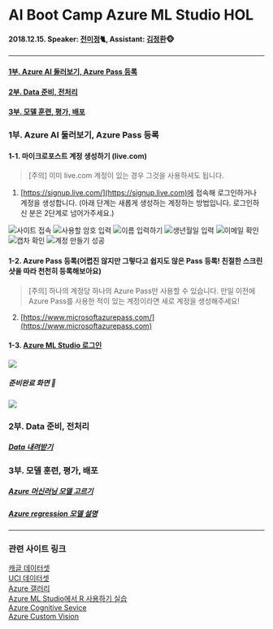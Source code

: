 # AI Boot Camp Azure ML Studio HOL
#### 2018.12.15. Speaker: [전미정](https://github.com/MijeongJeon)🐈, Assistant: [김정환](https://github.com/iz4blue)🐵

---

#### [1부. Azure AI 둘러보기, Azure Pass 등록](#1부)
#### [2부. Data 준비, 전처리](#2부)
#### [3부. 모델 훈련, 평가, 배포](#3부)

<a name = "1부"></a>
### 1부. Azure AI 둘러보기, Azure Pass 등록

#### 1-1. 마이크로포스트 계정 생성하기 (live.com)
> [주의] 이미 live.com 계정이 있는 경우 그것을 사용하셔도 됩니다.

1. [https://signup.live.com/](https://signup.live.com)에 접속해 로그인하거나 계정을 생성합니다.
(아래 단계는 새롭게 생성하는 계정하는 방법입니다. 로그인하신 분은 2단계로 넘어가주세요.)

![사이트 접속](images/20181214-031.png)
![사용할 암호 입력](images/20181214-025.png)
![이름 입력하기](images/20181214-023.png)
![생년월일 입력](images/20181214-021.png)
![이메일 확인](images/20181214-028.png)
![캡차 확인](images/20181214-015.png)
![계정 만들기 성공](images/20181214-014.png)


#### 1-2. Azure Pass 등록(어렵진 않지만 그렇다고 쉽지도 않은 Pass 등록! 친절한 스크린샷을 따라 천천히 등록해보아요)
> [주의] 하나의 계정당 하나의 Azure Pass만 사용할 수 있습니다. 만일 이전에 Azure Pass를 사용한 적이 있는 계정이라면 새로 계정을 생성해주세요!

2. [https://www.microsoftazurepass.com/](https://www.microsoftazurepass.com)

#### 1-3. [Azure ML Studio 로그인](https://studio.azureml.net)
![](images/studio_01.png) 
 
##### 준비완료 화면 🤗
![](images/studio_02.png) 

<a name = "2부"></a>
### 2부. Data 준비, 전처리
##### [Data 내려받기](http://bit.ly/181215_hol_dataset)


<a name = "3부"></a>
### 3부. 모델 훈련, 평가, 배포
##### [Azure 머신러닝 모델 고르기](https://docs.microsoft.com/ko-kr/azure/machine-learning/studio/algorithm-choice)  
##### [Azure regression 모델 설명](https://docs.microsoft.com/en-us/azure/machine-learning/studio-module-reference/machine-learning-initialize-model-regression)  

---

### 관련 사이트 링크

[캐글 데이터셋](https://www.kaggle.com/datasets)  
[UCI 데이터셋](http://archive.ics.uci.edu/ml/datasets.html)  
[Azure 갤러리](https://gallery.azure.ai)  
[Azure ML Studio에서 R 사용하기 실습](https://docs.microsoft.com/ko-kr/azure/machine-learning/studio/r-quickstart)  
[Azure Cognitive Sevice](https://azure.microsoft.com/ko-kr/services/cognitive-services/)  
[Azure Custom Vision](https://azure.microsoft.com/ko-kr/services/cognitive-services/custom-vision-service/)
